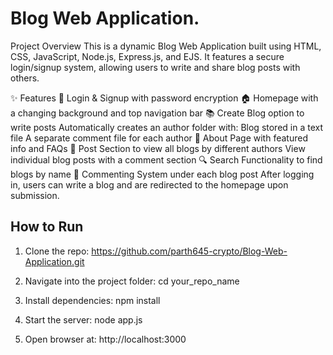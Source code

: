 # Blog Web Application.

Project Overview
This is a dynamic Blog Web Application built using HTML, CSS, JavaScript, Node.js, Express.js, and EJS. It features a secure login/signup system, allowing users to write and share blog posts with others.

✨ Features
🔐 Login & Signup with password encryption
🏠 Homepage with a changing background and top navigation bar
📚 Create Blog option to write posts
Automatically creates an author folder with:
Blog stored in a text file
A separate comment file for each author
👤 About Page with featured info and FAQs
📝 Post Section to view all blogs by different authors
View individual blog posts with a comment section
🔍 Search Functionality to find blogs by name
💬 Commenting System under each blog post
After logging in, users can write a blog and are redirected to the homepage upon submission.

## How to Run

1. Clone the repo: https://github.com/parth645-crypto/Blog-Web-Application.git
  
2. Navigate into the project folder: cd your_repo_name

3. Install dependencies: npm install
 
4. Start the server: node app.js

5. Open browser at: http://localhost:3000


 
